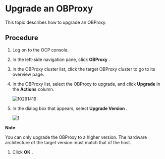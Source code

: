 Upgrade an OBProxy 
=======================================

This topic describes how to upgrade an OBProxy. 

Procedure 
------------------------------

1. Log on to the OCP console.

   

2. In the left-side navigation pane, click **OBProxy** .

   

3. In the OBProxy cluster list, click the target OBProxy cluster to go to its overview page.

   

4. In the OBProxy list, select the OBProxy to upgrade, and click **Upgrade** in the **Actions** column.

   ![10291419](https://help-static-aliyun-doc.aliyuncs.com/assets/img/en-US/4559917361/p345747.png)
   

5. In the dialog box that appears, select **Upgrade Version** . 

   ![1](https://help-static-aliyun-doc.aliyuncs.com/assets/img/en-US/5035306461/p393985.png)
   



**Note**



You can only upgrade the OBProxy to a higher version. The hardware architecture of the target version must match that of the host.

1. Click **OK** .

   




